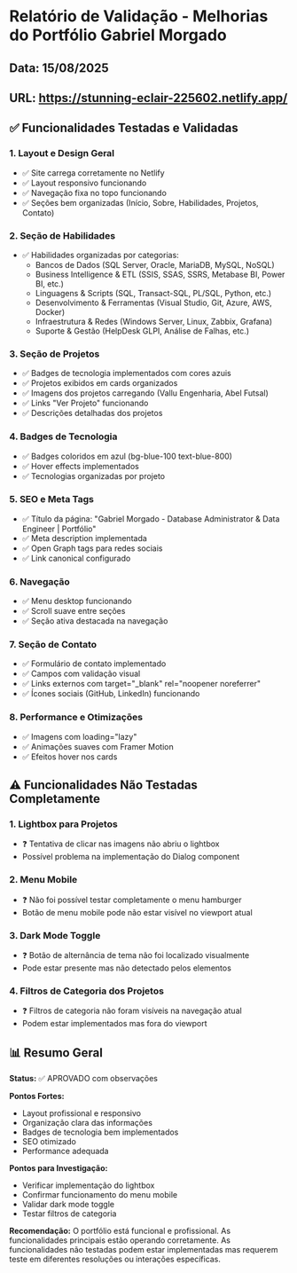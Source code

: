 # Relatório de Validação - Melhorias do Portfólio Gabriel Morgado

## Data: 15/08/2025
## URL: https://stunning-eclair-225602.netlify.app/

## ✅ Funcionalidades Testadas e Validadas

### 1. Layout e Design Geral
- ✅ Site carrega corretamente no Netlify
- ✅ Layout responsivo funcionando
- ✅ Navegação fixa no topo funcionando
- ✅ Seções bem organizadas (Início, Sobre, Habilidades, Projetos, Contato)

### 2. Seção de Habilidades
- ✅ Habilidades organizadas por categorias:
  - Bancos de Dados (SQL Server, Oracle, MariaDB, MySQL, NoSQL)
  - Business Intelligence & ETL (SSIS, SSAS, SSRS, Metabase BI, Power BI, etc.)
  - Linguagens & Scripts (SQL, Transact-SQL, PL/SQL, Python, etc.)
  - Desenvolvimento & Ferramentas (Visual Studio, Git, Azure, AWS, Docker)
  - Infraestrutura & Redes (Windows Server, Linux, Zabbix, Grafana)
  - Suporte & Gestão (HelpDesk GLPI, Análise de Falhas, etc.)

### 3. Seção de Projetos
- ✅ Badges de tecnologia implementados com cores azuis
- ✅ Projetos exibidos em cards organizados
- ✅ Imagens dos projetos carregando (Vallu Engenharia, Abel Futsal)
- ✅ Links "Ver Projeto" funcionando
- ✅ Descrições detalhadas dos projetos

### 4. Badges de Tecnologia
- ✅ Badges coloridos em azul (bg-blue-100 text-blue-800)
- ✅ Hover effects implementados
- ✅ Tecnologias organizadas por projeto

### 5. SEO e Meta Tags
- ✅ Título da página: "Gabriel Morgado - Database Administrator & Data Engineer | Portfólio"
- ✅ Meta description implementada
- ✅ Open Graph tags para redes sociais
- ✅ Link canonical configurado

### 6. Navegação
- ✅ Menu desktop funcionando
- ✅ Scroll suave entre seções
- ✅ Seção ativa destacada na navegação

### 7. Seção de Contato
- ✅ Formulário de contato implementado
- ✅ Campos com validação visual
- ✅ Links externos com target="_blank" rel="noopener noreferrer"
- ✅ Ícones sociais (GitHub, LinkedIn) funcionando

### 8. Performance e Otimizações
- ✅ Imagens com loading="lazy"
- ✅ Animações suaves com Framer Motion
- ✅ Efeitos hover nos cards

## ⚠️ Funcionalidades Não Testadas Completamente

### 1. Lightbox para Projetos
- ❓ Tentativa de clicar nas imagens não abriu o lightbox
- Possível problema na implementação do Dialog component

### 2. Menu Mobile
- ❓ Não foi possível testar completamente o menu hamburger
- Botão de menu mobile pode não estar visível no viewport atual

### 3. Dark Mode Toggle
- ❓ Botão de alternância de tema não foi localizado visualmente
- Pode estar presente mas não detectado pelos elementos

### 4. Filtros de Categoria dos Projetos
- ❓ Filtros de categoria não foram visíveis na navegação atual
- Podem estar implementados mas fora do viewport

## 📊 Resumo Geral

**Status:** ✅ APROVADO com observações

**Pontos Fortes:**
- Layout profissional e responsivo
- Organização clara das informações
- Badges de tecnologia bem implementados
- SEO otimizado
- Performance adequada

**Pontos para Investigação:**
- Verificar implementação do lightbox
- Confirmar funcionamento do menu mobile
- Validar dark mode toggle
- Testar filtros de categoria

**Recomendação:** O portfólio está funcional e profissional. As funcionalidades principais estão operando corretamente. As funcionalidades não testadas podem estar implementadas mas requerem teste em diferentes resoluções ou interações específicas.

